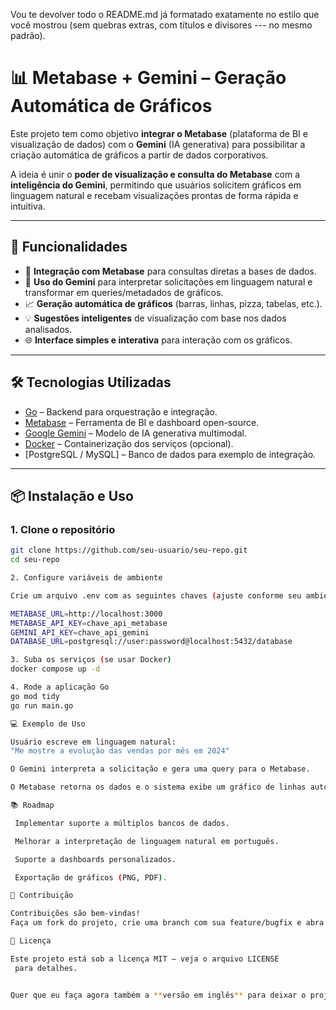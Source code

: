 Vou te devolver todo o README.md já formatado exatamente no estilo que você mostrou (sem quebras extras, com títulos e divisores --- no mesmo padrão).

# 📊 Metabase + Gemini – Geração Automática de Gráficos

Este projeto tem como objetivo **integrar o Metabase** (plataforma de BI e visualização de dados) com o **Gemini** (IA generativa) para possibilitar a criação automática de gráficos a partir de dados corporativos.  

A ideia é unir o **poder de visualização e consulta do Metabase** com a **inteligência do Gemini**, permitindo que usuários solicitem gráficos em linguagem natural e recebam visualizações prontas de forma rápida e intuitiva.

---

## 🚀 Funcionalidades

- 🔗 **Integração com Metabase** para consultas diretas a bases de dados.  
- 🧠 **Uso do Gemini** para interpretar solicitações em linguagem natural e transformar em queries/metadados de gráficos.  
- 📈 **Geração automática de gráficos** (barras, linhas, pizza, tabelas, etc.).  
- 💡 **Sugestões inteligentes** de visualização com base nos dados analisados.  
- 🌐 **Interface simples e interativa** para interação com os gráficos.  

---

## 🛠️ Tecnologias Utilizadas

- [Go](https://go.dev/) – Backend para orquestração e integração.  
- [Metabase](https://www.metabase.com/) – Ferramenta de BI e dashboard open-source.  
- [Google Gemini](https://deepmind.google/technologies/gemini/) – Modelo de IA generativa multimodal.  
- [Docker](https://www.docker.com/) – Containerização dos serviços (opcional).  
- [PostgreSQL / MySQL] – Banco de dados para exemplo de integração.  

---

## 📦 Instalação e Uso

### 1. Clone o repositório
```bash
git clone https://github.com/seu-usuario/seu-repo.git
cd seu-repo

2. Configure variáveis de ambiente

Crie um arquivo .env com as seguintes chaves (ajuste conforme seu ambiente):

METABASE_URL=http://localhost:3000
METABASE_API_KEY=chave_api_metabase
GEMINI_API_KEY=chave_api_gemini
DATABASE_URL=postgresql://user:password@localhost:5432/database

3. Suba os serviços (se usar Docker)
docker compose up -d

4. Rode a aplicação Go
go mod tidy
go run main.go

💻 Exemplo de Uso

Usuário escreve em linguagem natural:
"Me mostre a evolução das vendas por mês em 2024"

O Gemini interpreta a solicitação e gera uma query para o Metabase.

O Metabase retorna os dados e o sistema exibe um gráfico de linhas automaticamente.

📚 Roadmap

 Implementar suporte a múltiplos bancos de dados.

 Melhorar a interpretação de linguagem natural em português.

 Suporte a dashboards personalizados.

 Exportação de gráficos (PNG, PDF).

🤝 Contribuição

Contribuições são bem-vindas!
Faça um fork do projeto, crie uma branch com sua feature/bugfix e abra um Pull Request.

📄 Licença

Este projeto está sob a licença MIT – veja o arquivo LICENSE
 para detalhes.


Quer que eu faça agora também a **versão em inglês** para deixar o projeto pronto para comunidade internacional?
